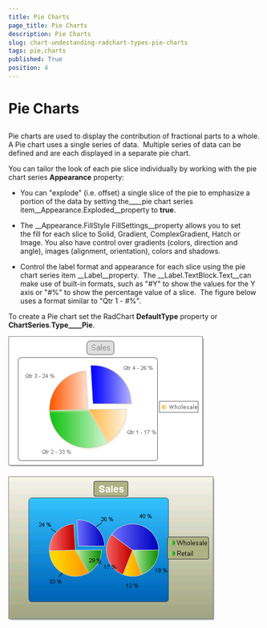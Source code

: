 ```yaml
---
title: Pie Charts
page_title: Pie Charts
description: Pie Charts
slug: chart-undestanding-radchart-types-pie-charts
tags: pie,charts
published: True
position: 4
---
```


# Pie Charts



## 

Pie charts are used to display the contribution of fractional parts to a whole. A Pie chart uses a single series of data.  Multiple series of data can be defined and are each displayed in a separate pie chart.  

You can tailor the look of each pie slice individually by working with the pie chart series __Appearance__ property:

* You can "explode" (i.e. offset) a single slice of the pie to emphasize a portion of the data by setting the____pie chart series item__Appearance.Exploded__property to __true__.

* The __Appearance.FillStyle FillSettings__property allows you to set the fill for each slice to Solid, Gradient, ComplexGradient, Hatch or Image. You also have control over gradients (colors, direction and angle), images (alignment, orientation), colors and shadows.

* Control the label format and appearance for each slice using the pie chart series item __Label__property.  The __Label.TextBlock.Text__can make use of built-in formats, such as "#Y" to show the values for the Y axis or "#%" to show the percentage value of a slice.  The figure below uses a format similar to "Qtr 1 - #%". 



To create a Pie chart set the RadChart __DefaultType__ property or __ChartSeries__.__Type____Pie__.

![chart-undestanding-radchart-types-pie-charts 001](images/chart-undestanding-radchart-types-pie-charts001.png)

![chart-undestanding-radchart-types-pie-charts 002](images/chart-undestanding-radchart-types-pie-charts002.png)
